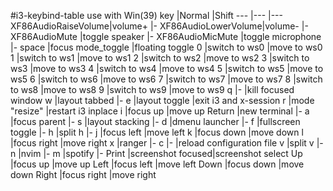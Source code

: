 
#i3-keybind-table use with Win(39)
key                 |Normal            |Shift
---                 |---               |---
XF86AudioRaiseVolume|volume+           |-
XF86AudioLowerVolume|volume-           |-
XF86AudioMute       |toggle speaker    |-
XF86AudioMicMute    |toggle microphone |-
space               |focus mode_toggle |floating toggle
0                   |switch to ws0     |move to ws0
1                   |switch to ws1     |move to ws1
2                   |switch to ws2     |move to ws2
3                   |switch to ws3     |move to ws3
4                   |switch to ws4     |move to ws4
5                   |switch to ws5     |move to ws5
6                   |switch to ws6     |move to ws6
7                   |switch to ws7     |move to ws7
8                   |switch to ws8     |move to ws8
9                   |switch to ws9     |move to ws9
q                   |-                 |kill focused window
w                   |layout tabbed     |-
e                   |layout toggle     |exit i3 and x-session
r                   |mode "resize"     |restart i3 inplace
i                   |focus up          |move up
Return              |new terminal      |-
a                   |focus parent      |-
s                   |layout stacking   |-
d                   |dmenu launcher    |-
f                   |fullscreen toggle |-
h                   |split h           |-
j                   |focus left        |move left
k                   |focus down        |move down
l                   |focus right       |move right
x                   |ranger            |-
c                   |-                 |reload configuration file
v                   |split v           |-
n                   |nvim              |-
m                   |spotify           |-
Print               |screenshot focused|screenshot select
Up                  |focus up          |move up
Left                |focus left        |move left
Down                |focus down        |move down
Right               |focus right       |move right